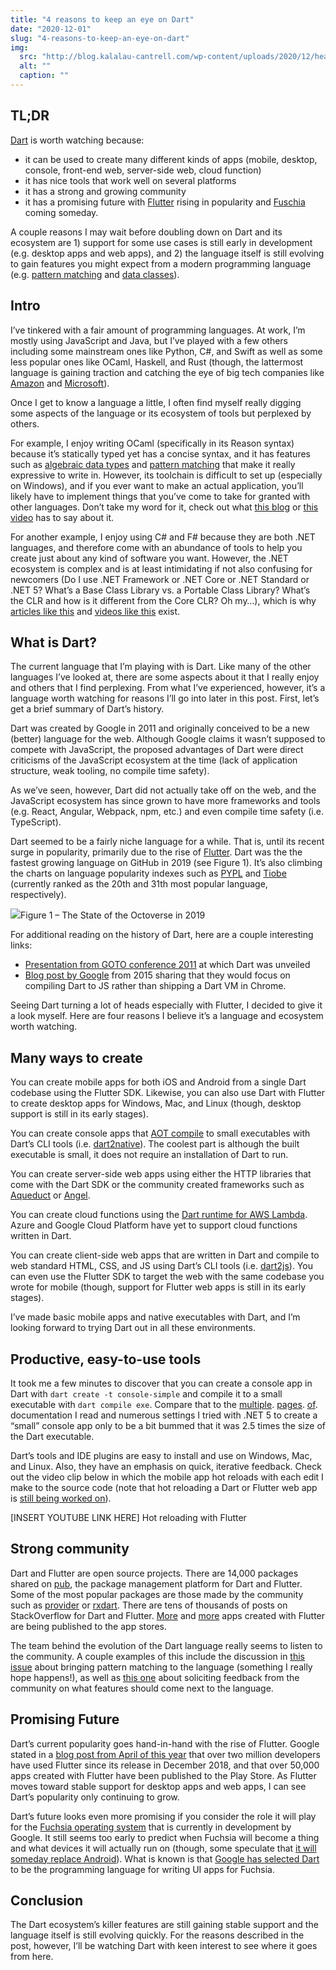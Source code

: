 ```yaml
---
title: "4 reasons to keep an eye on Dart"
date: "2020-12-01"
slug: "4-reasons-to-keep-an-eye-on-dart"
img:
  src: "http://blog.kalalau-cantrell.com/wp-content/uploads/2020/12/headline.png"
  alt: ""
  caption: ""
---
```


## TL;DR

[Dart](https://dart.dev) is worth watching because:

- it can be used to create many different kinds of apps (mobile, desktop, console, front-end web, server-side web, cloud function)
- it has nice tools that work well on several platforms
- it has a strong and growing community
- it has a promising future with [Flutter](https://flutter.dev/) rising in popularity and [Fuschia](https://en.wikipedia.org/wiki/Google_Fuchsia) coming someday.

A couple reasons I may wait before doubling down on Dart and its ecosystem are 1) support for some use cases is still early in development (e.g. desktop apps and web apps), and 2) the language itself is still evolving to gain features you might expect from a modern programming language (e.g. [pattern matching](https://github.com/dart-lang/language/issues/546) and [data classes](https://github.com/dart-lang/language/issues/314)).

## Intro

I’ve tinkered with a fair amount of programming languages. At work, I’m mostly using JavaScript and Java, but I’ve played with a few others including some mainstream ones like Python, C#, and Swift as well as some less popular ones like OCaml, Haskell, and Rust (though, the lattermost language is gaining traction and catching the eye of big tech companies like [Amazon](https://aws.amazon.com/blogs/opensource/why-aws-loves-rust-and-how-wed-like-to-help) and [Microsoft](https://msrc-blog.microsoft.com/2019/11/07/using-rust-in-windows)).

Once I get to know a language a little, I often find myself really digging some aspects of the language or its ecosystem of tools but perplexed by others. 

For example, I enjoy writing OCaml (specifically in its Reason syntax) because it’s statically typed yet has a concise syntax, and it has features such as [algebraic data types](https://en.wikipedia.org/wiki/Algebraic_data_type) and [pattern matching](https://en.wikipedia.org/wiki/Pattern_matching) that make it really expressive to write in. However, its toolchain is difficult to set up (especially on Windows), and if you ever want to make an actual application, you’ll likely have to implement things that you’ve come to take for granted with other languages. Don’t take my word for it, check out what [this blog](https://blog.darklang.com/first-thoughts-on-rust-vs-ocaml) or [this video](https://youtu.be/Lv2QCq6ZBPs) has to say about it.

For another example, I enjoy using C# and F# because they are both .NET languages, and therefore come with an abundance of tools to help you create just about any kind of software you want. However, the .NET ecosystem is complex and is at least intimidating if not also confusing for newcomers (Do I use .NET Framework or .NET Core or .NET Standard or .NET 5? What’s a Base Class Library vs. a Portable Class Library? What’s the CLR and how is it different from the Core CLR? Oh my…), which is why [articles like this](https://stackify.com/net-ecosystem-demystified) and [videos like this](https://www.youtube.com/watch?v=bEfBfBQq7EE) exist.

## What is Dart?

The current language that I’m playing with is Dart. Like many of the other languages I’ve looked at, there are some aspects about it that I really enjoy and others that I find perplexing. From what I’ve experienced, however, it’s a language worth watching for reasons I’ll go into later in this post. First, let’s get a brief summary of Dart’s history.

Dart was created by Google in 2011 and originally conceived to be a new (better) language for the web. Although Google claims it wasn’t supposed to compete with JavaScript, the proposed advantages of Dart were direct criticisms of the JavaScript ecosystem at the time (lack of application structure, weak tooling, no compile time safety).

As we’ve seen, however, Dart did not actually take off on the web, and the JavaScript ecosystem has since grown to have more frameworks and tools (e.g. React, Angular, Webpack, npm, etc.) and even compile time safety (i.e. TypeScript).

Dart seemed to be a fairly niche language for a while. That is, until its recent surge in popularity, primarily due to the rise of [Flutter](https://flutter.dev). Dart was the the fastest growing language on GitHub in 2019 (see Figure 1). It’s also climbing the charts on language popularity indexes such as [PYPL](https://pypl.github.io/PYPL.html) and [Tiobe](https://www.tiobe.com/tiobe-index) (currently ranked as the 20th and 31th most popular language, respectively).

![](https://blog.kalalau-cantrell.com/wp-content/uploads/2020/12/Screen-Shot-2020-11-27-at-10.43.35-PM-1024x573.png)Figure 1 – The State of the Octoverse in 2019

For additional reading on the history of Dart, here are a couple interesting links:

- [Presentation from GOTO conference 2011](http://gotocon.com/dl/goto-aarhus-2011/slides/GiladBracha_and_LarsBak_OpeningKeynoteDartANewProgrammingLanguageForStructuredWebProgramming.pdf) at which Dart was unveiled
- [Blog post by Google](https://news.dartlang.org/2015/03/dart-for-entire-web.html) from 2015 sharing that they would focus on compiling Dart to JS rather than shipping a Dart VM in Chrome.

Seeing Dart turning a lot of heads especially with Flutter, I decided to give it a look myself. Here are four reasons I believe it’s a language and ecosystem worth watching.

## Many ways to create

You can create mobile apps for both iOS and Android from a single Dart codebase using the Flutter SDK. Likewise, you can also use Dart with Flutter to create desktop apps for Windows, Mac, and Linux (though, desktop support is still in its early stages).

You can create console apps that [AOT compile](https://en.wikipedia.org/wiki/Ahead-of-time_compilation) to small executables with Dart’s CLI tools (i.e. [dart2native](https://dart.dev/tools/dart2native)). The coolest part is although the built executable is small, it does not require an installation of Dart to run.

You can create server-side web apps using either the HTTP libraries that come with the Dart SDK or the community created frameworks such as [Aqueduct](https://github.com/stablekernel/aqueduct) or [Angel](https://github.com/angel-dart/angel).

You can create cloud functions using the [Dart runtime for AWS Lambda](https://aws.amazon.com/blogs/opensource/introducing-a-dart-runtime-for-aws-lambda). Azure and Google Cloud Platform have yet to support cloud functions written in Dart.

You can create client-side web apps that are written in Dart and compile to web standard HTML, CSS, and JS using Dart’s CLI tools (i.e. [dart2js](https://dart.dev/tools/dart2js)). You can even use the Flutter SDK to target the web with the same codebase you wrote for mobile (though, support for Flutter web apps is still in its early stages).

I’ve made basic mobile apps and native executables with Dart, and I’m looking forward to trying Dart out in all these environments.

## Productive, easy-to-use tools

It took me a few minutes to discover that you can create a console app in Dart with `dart create -t console-simple` and compile it to a small executable with `dart compile exe`. Compare that to the [multiple](https://docs.microsoft.com/en-us/dotnet/core/deploying/single-file). [pages](https://docs.microsoft.com/en-us/dotnet/core/deploying/ready-to-run). [of](https://docs.microsoft.com/en-us/dotnet/core/deploying/trim-self-contained). documentation I read and numerous settings I tried with .NET 5 to create a “small” console app only to be a bit bummed that it was 2.5 times the size of the Dart executable.

Dart’s tools and IDE plugins are easy to install and use on Windows, Mac, and Linux. Also, they have an emphasis on quick, iterative feedback. Check out the video clip below in which the mobile app hot reloads with each edit I make to the source code (note that hot reloading a Dart or Flutter web app is [still being worked on](https://github.com/flutter/flutter/issues/53041)).

[INSERT YOUTUBE LINK HERE]
Hot reloading with Flutter

## Strong community

Dart and Flutter are open source projects. There are 14,000 packages shared on [pub](https://pub.dev), the package management platform for Dart and Flutter. Some of the most popular packages are those made by the community such as [provider](https://pub.dev/packages/provider) or [rxdart](https://pub.dev/packages/rxdart). There are tens of thousands of posts on StackOverflow for Dart and Flutter. [More](https://flutter.dev/showcase) and [more](https://uxplanet.org/10-amazing-mobile-apps-built-using-flutter-framework-17019e38a907) apps created with Flutter are being published to the app stores.

The team behind the evolution of the Dart language really seems to listen to the community. A couple examples of this include the discussion in [this issue](https://github.com/dart-lang/language/issues/546) about bringing pattern matching to the language (something I really hope happens!), as well as [this one](https://github.com/dart-lang/language/issues/1077) about soliciting feedback from the community on what features should come next to the language.

## Promising Future

Dart’s current popularity goes hand-in-hand with the rise of Flutter. Google stated in a [blog post from April of this year](https://medium.com/flutter/flutter-spring-2020-update-f723d898d7af) that over two million developers have used Flutter since its release in December 2018, and that over 50,000 apps created with Flutter have been published to the Play Store. As Flutter moves toward stable support for desktop apps and web apps, I can see Dart’s popularity only continuing to grow.

Dart’s future looks even more promising if you consider the role it will play for the [Fuchsia operating system](https://en.wikipedia.org/wiki/Google_Fuchsia) that is currently in development by Google. It still seems too early to predict when Fuchsia will become a thing and what devices it will actually run on (though, some speculate that [it will someday replace Android](https://www.techradar.com/news/google-fuchsia)). What is known is that [Google has selected Dart](https://fuchsia.dev/fuchsia-src/contribute/governance/policy/programming_languages#dart) to be the programming language for writing UI apps for Fuchsia.

## Conclusion

The Dart ecosystem’s killer features are still gaining stable support and the language itself is still evolving quickly. For the reasons described in the post, however, I’ll be watching Dart with keen interest to see where it goes from here.